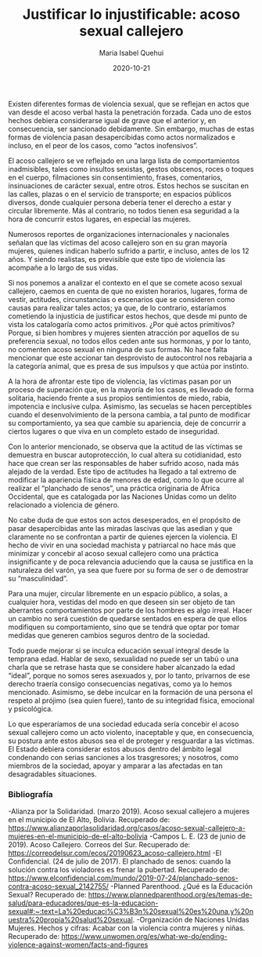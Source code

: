 ﻿---
layout: post
title: "Justificar lo injustificable: acoso sexual callejero"
date: 2020-10-21
description: "Existen diferentes formas de violencia sexual, que se reflejan en actos que van desde el acoso verbal hasta la penetración forzada. Cada uno de estos..."
banner_image: ej_18_justificar_injustificable_cover.jpg
category: Genero
tags: [acoso, callejero, mujeres]
author: Maria Isabel Quehui

---

Existen diferentes formas de violencia sexual, que se reflejan en actos que van desde el acoso verbal hasta la penetración forzada. Cada uno de estos hechos debiera considerarse igual de grave que el anterior y, en consecuencia, ser sancionado debidamente. Sin embargo, muchas de estas formas de violencia pasan desapercibidas como actos normalizados e incluso, en el peor de los casos, como “actos inofensivos”.  

El acoso callejero se ve reflejado en una larga lista de comportamientos inadmisibles, tales como insultos sexistas, gestos obscenos, roces o toques en el cuerpo, filmaciones sin consentimiento, frases, comentarios, insinuaciones de carácter sexual, entre otros. Estos hechos se suscitan en las calles, plazas o en el servicio de transporte; en espacios públicos diversos, donde cualquier persona debería tener el derecho a estar y circular libremente. Más al contrario, no todos tienen esa seguridad a la hora de concurrir estos lugares, en especial las mujeres.

Numerosos reportes de organizaciones internacionales y nacionales señalan que las víctimas del acoso callejero son en su gran mayoría mujeres, quienes indican haberlo sufrido a partir, e incluso, antes de los 12 años. Y siendo realistas, es previsible que este tipo de violencia las acompañe a lo largo de sus vidas.

Si nos ponemos a analizar el contexto en el que se comete acoso sexual callejero, caemos en cuenta de que no existen horarios, lugares, forma de vestir, actitudes, circunstancias o escenarios que se consideren como causas para realizar tales actos; ya que, de lo contrario, estaríamos cometiendo la injusticia de justificar estos hechos, que desde mi punto de vista los catalogaría como actos primitivos. ¿Por qué actos primitivos? Porque, si bien hombres y mujeres sienten atracción por aquellos de su preferencia sexual, no todos ellos ceden ante sus hormonas, y por lo tanto, no comenten acoso sexual en ninguna de sus formas. No hace falta mencionar que este accionar tan desprovisto de autocontrol nos rebajaría a la categoría animal, que es presa de sus impulsos y que actúa por instinto.

A la hora de afrontar este tipo de violencia, las víctimas pasan por un proceso de superación que, en la mayoría de los casos, es llevado de forma solitaria, haciendo frente a sus propios sentimientos de miedo, rabia, impotencia e inclusive culpa.  Asimismo, las secuelas se hacen perceptibles cuando el desenvolvimiento de la persona cambia, a tal punto de modificar su comportamiento, ya sea que cambie su apariencia, deje de concurrir a ciertos lugares o que viva en un completo estado de inseguridad.

Con lo anterior mencionado, se observa que la actitud de las víctimas se demuestra en buscar autoprotección, lo cual altera su cotidianidad, esto hace que crean ser las responsables de haber sufrido acoso, nada más alejado de la verdad.  Este tipo de actitudes ha llegado a tal extremo de modificar la apariencia física de menores de edad, como lo que ocurre al realizar el “planchado de senos”, una práctica originaria de África Occidental, que es catalogada por las Naciones Unidas como un delito relacionado a violencia de género.

No cabe duda de que estos son actos desesperados, en el propósito de pasar desapercibidas ante las miradas lascivas que las asedian y que claramente no se confrontan a partir de quienes ejercen la violencia. El hecho de vivir en una sociedad machista y patriarcal no hace más que minimizar y concebir al acoso sexual callejero como una práctica insignificante y de poca relevancia aduciendo que la causa se justifica en la naturaleza del varón, ya sea que fuere por su forma de ser o de demostrar su “masculinidad”.

Para una mujer, circular libremente en un espacio público, a solas, a cualquier hora, vestidas del modo en que deseen sin ser objeto de tan aberrantes comportamientos por parte de los hombres es algo irreal.  Hacer un cambio no será cuestión de quedarse sentados en espera de que ellos modifiquen su comportamiento, sino que se tendrá que optar por tomar medidas que generen cambios seguros dentro de la sociedad.

Todo puede mejorar si se inculca educación sexual integral desde la temprana edad. Hablar de sexo, sexualidad no puede ser un tabú o una charla que se retrase hasta que se considere haber alcanzado la edad “ideal”, porque no somos seres asexuados y, por lo tanto, privarnos de ese derecho traería consigo consecuencias negativas, como ya lo hemos mencionado. Asimismo, se debe inculcar en la formación de una persona el respeto al prójimo (sea quien fuere), tanto de su integridad física, emocional y psicológica.

Lo que esperaríamos de una sociedad educada sería concebir el acoso sexual callejero como un acto violento, inaceptable y que, en consecuencia, su postura ante estos abusos sea el de proteger y resguardar a las víctimas. El Estado debiera considerar estos abusos dentro del ámbito legal condenando con serias sanciones a los trasgresores; y nosotros, como miembros de la sociedad, apoyar y amparar a las afectadas en tan desagradables situaciones.



### Bibliografía
-Alianza por la Solidaridad. (marzo 2019). Acoso sexual callejero a mujeres en el municipio de El Alto, Bolivia. Recuperado de: https://www.alianzaporlasolidaridad.org/casos/acoso-sexual-callejero-a-mujeres-en-el-municipio-de-el-alto-bolivia
-Campos L. E. (23 de junio de 2019). Acoso Callejero. Correos del Sur. Recuperado de: https://correodelsur.com/ecos/20190623_acoso-callejero.html
-El Confidencial. (24 de julio de 2017). El planchado de senos: cuando la solución contra los violadores es frenar la pubertad. Recuperado de: https://www.elconfidencial.com/mundo/2019-07-24/planchado-senos-contra-acoso-sexual_2142755/
-Planned Parenthood. ¿Qué es la Educación Sexual? Recuperado de: https://www.plannedparenthood.org/es/temas-de-salud/para-educadores/que-es-la-educacion-sexual#:~:text=La%20educaci%C3%B3n%20sexual%20es%20una,y%20nuestra%20propia%20salud%20sexual.
-Organización de Naciones Unidas Mujeres. Hechos y cifras: Acabar con la violencia contra mujeres y niñas. Recuperado de: https://www.unwomen.org/es/what-we-do/ending-violence-against-women/facts-and-figures



